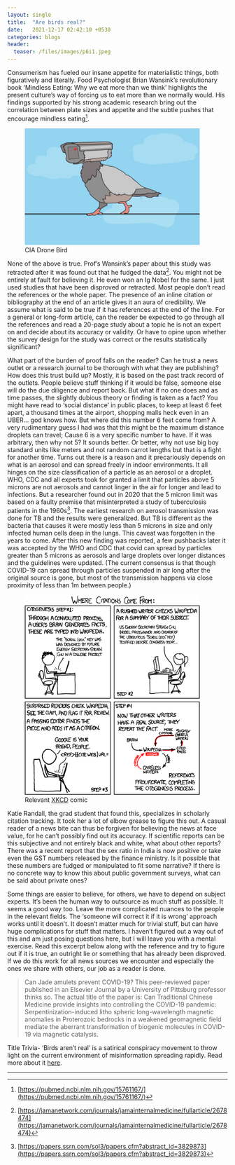 ```yaml
---
layout: single
title:  "Are birds real?"
date:   2021-12-17 02:42:10 +0530
categories: blogs
header:
  teaser: /files/images/p6i1.jpeg
---
```


Consumerism has fueled our insane appetite for materialistic things, both figuratively and literally. Food Psychologist Brian Wansink’s revolutionary book ‘Mindless Eating: Why we eat more than we think’ highlights the present culture’s way of forcing us to eat more than we normally would. His findings supported by his strong academic research bring out the correlation between plate sizes and appetite and the subtle pushes that encourage mindless eating[^1].

<figure style="width: 400px" class="align-center">
  <img src="/files/images/p6i1.jpeg" alt="this is a placeholder image" >
  <figcaption>CIA Drone Bird</figcaption>
</figure>

None of the above is true. Prof’s Wansink’s paper about this study was retracted after it was found out that he fudged the data[^2]. You might not be entirely at fault for believing it. He even won an Ig Nobel for the same. I just used studies that have been disproved or retracted. Most people don’t read the references or the whole paper. The presence of an inline citation or bibliography at the end of an article gives it an aura of credibility. We assume what is said to be true if it has references at the end of the line. For a general or long-form article, can the reader be expected to go through all the references and read a 20-page study about a topic he is not an expert on and decide about its accuracy or validity. Or have to opine upon whether the survey design for the study was correct or the results statistically significant?

What part of the burden of proof falls on the reader? Can he trust a news outlet or a research journal to be thorough with what they are publishing? How does this trust build up? Mostly, it is based on the past track record of the outlets. People believe stuff thinking if it would be false, someone else will do the due diligence and report back. But what if no one does and as time passes, the slightly dubious theory or finding is taken as a fact? You might have read to ‘social distance’ in public places, to keep at least 6 feet apart, a thousand times at the airport, shopping malls heck even in an UBER… god knows how. But where did this number 6 feet come from? A very rudimentary guess I had was that this might be the maximum distance droplets can travel; Cause 6 is a very specific number to have. If it was arbitrary, then why not 5? It sounds better. Or better, why not use big boy standard units like meters and not random carrot lengths but that is a fight for another time. Turns out there is a reason and it precariously depends on what is an aerosol and can spread freely in indoor environments. It all hinges on the size classification of a particle as an aerosol or a droplet. WHO, CDC and all experts took for granted a limit that particles above 5 microns are not aerosols and cannot linger in the air for longer and lead to infections. But a researcher found out in 2020 that the 5 micron limit was based on a faulty premise that misinterpreted a study of tuberculosis patients in the 1960s[^3]. The earliest research on aerosol transmission was done for TB and the results were generalized. But TB is different as the bacteria that causes it were mostly less than 5 microns in size and only infected human cells deep in the lungs. This caveat was forgotten in the years to come. After this new finding was reported, a few pushbacks later it was accepted by the WHO and CDC that covid can spread by particles greater than 5 microns as aerosols and large droplets over longer distances and the guidelines were updated. (The current consensus is that though COVID-19 can spread through particles suspended in air long after the original source is gone, but most of the transmission happens via close proximity of less than 1m between people.)

<figure style="width: 400px" class="align-center">
  <img src="/files/images/p6i2.png" alt="this is a placeholder image" >
  <figcaption>Relevant <a href="https://xkcd.com/978/">XKCD</a> comic</figcaption>
</figure>
Katie Randall, the grad student that found this, specializes in scholarly citation tracking. It took her a lot of elbow grease to figure this out. A casual reader of a news bite can thus be forgiven for believing the news at face value, for he can’t possibly find out its accuracy. If scientific reports can be this subjective and not entirely black and white, what about other reports? There was a recent report that the sex ratio in India is now positive or take even the GST numbers released by the finance ministry. Is it possible that these numbers are fudged or manipulated to fit some narrative? If there is no concrete way to know this about public government surveys, what can be said about private ones?

Some things are easier to believe, for others, we have to depend on subject experts. It’s been the human way to outsource as much stuff as possible. It seems a good way too. Leave the more complicated nuances to the people in the relevant fields. The ‘someone will correct it if it is wrong’ approach works until it doesn’t. It doesn’t matter much for trivial stuff, but can have huge complications for stuff that matters. I haven’t figured out a way out of this and am just posing questions here, but I will leave you with a mental exercise. Read this excerpt below along with the reference and try to figure out if it is true, an outright lie or something that has already been disproved. If we do this work for all news sources we encounter and especially the ones we share with others, our job as a reader is done.

> Can Jade amulets prevent COVID-19? This peer-reviewed paper published in an Elsevier Journal by a University of Pittsburg professor thinks so. The actual title of the paper is: Can Traditional Chinese Medicine provide insights into controlling the COVID-19 pandemic: Serpentinization-induced litho spheric long-wavelength magnetic anomalies in Proterozoic bedrocks in a weakened geomagnetic field mediate the aberrant transformation of biogenic molecules in COVID-19 via magnetic catalysis.

Title Trivia- ‘Birds aren’t real’ is a satirical conspiracy movement to throw light on the current environment of misinformation spreading rapidly. Read more about it [here](https://www.nytimes.com/2021/12/15/learning/lesson-plans/lesson-of-the-day-birds-arent-real-or-are-they-inside-a-gen-z-conspiracy-theory.html).

---

[^1]: [https://pubmed.ncbi.nlm.nih.gov/15761167/](https://pubmed.ncbi.nlm.nih.gov/15761167/)
[^2]: [https://jamanetwork.com/journals/jamainternalmedicine/fullarticle/2678474](https://jamanetwork.com/journals/jamainternalmedicine/fullarticle/2678474)
[^3]: [https://papers.ssrn.com/sol3/papers.cfm?abstract_id=3829873](https://papers.ssrn.com/sol3/papers.cfm?abstract_id=3829873)
